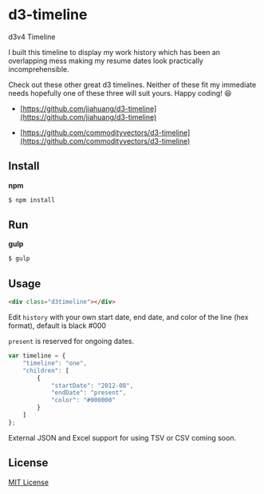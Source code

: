 # d3-timeline
d3v4 Timeline

[logo]: https://github.com/pjbrof/d3-timeline/img/d3-timeline.png "d3 Timeline Demo"

I built this timeline to display my work history which has been an overlapping mess making my resume dates look practically incomprehensible.

Check out these other great d3 timelines. Neither of these fit my immediate needs hopefully one of these three will suit yours. Happy coding! 😆

* [https://github.com/jiahuang/d3-timeline](https://github.com/jiahuang/d3-timeline)

* [https://github.com/commodityvectors/d3-timeline](https://github.com/commodityvectors/d3-timeline)


## Install

__npm__
```sh
$ npm install
```

## Run

__gulp__
```sh
$ gulp
```

## Usage

```html
<div class="d3timeline"></div>
```

Edit `history` with your own start date, end date, and color of the line (hex format), default is black \#000

`present` is reserved for ongoing dates.

```javascript
var timeline = {
	"timeline": "one",
	"children": [
		{
			"startDate": "2012-08",
			"endDate": "present",
			"color": "#000000"
		}
	]
};
```

External JSON and Excel support for using TSV or CSV coming soon.

## License
[MIT License](LICENSE)
